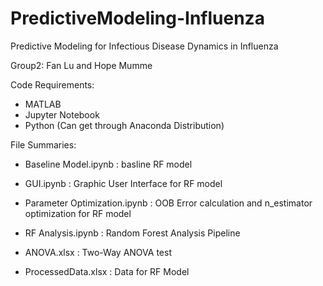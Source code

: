 # PredictiveModeling-Influenza
Predictive Modeling for Infectious Disease Dynamics in Influenza

Group2: Fan Lu and Hope Mumme

Code Requirements:
- MATLAB
- Jupyter Notebook 
- Python (Can get through Anaconda Distribution)

File Summaries:
- Baseline Model.ipynb : basline RF model
- GUI.ipynb : Graphic User Interface for RF model
- Parameter Optimization.ipynb : OOB Error calculation and n_estimator optimization for RF model
- RF Analysis.ipynb : Random Forest Analysis Pipeline

- ANOVA.xlsx : Two-Way ANOVA test
- ProcessedData.xlsx : Data for RF Model
